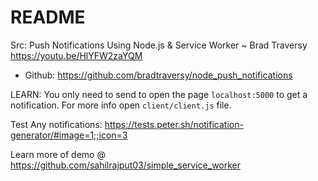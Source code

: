 # README

Src: Push Notifications Using Node.js & Service Worker ~ Brad Traversy https://youtu.be/HlYFW2zaYQM

- Github: https://github.com/bradtraversy/node_push_notifications

LEARN: You only need to send to open the page `localhost:5000` to get a notification. For more info open `client/client.js` file.

Test Any notifications: https://tests.peter.sh/notification-generator/#image=1;;icon=3

Learn more of demo @ https://github.com/sahilrajput03/simple_service_worker
